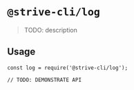 # `@strive-cli/log`

> TODO: description

## Usage

```
const log = require('@strive-cli/log');

// TODO: DEMONSTRATE API
```
